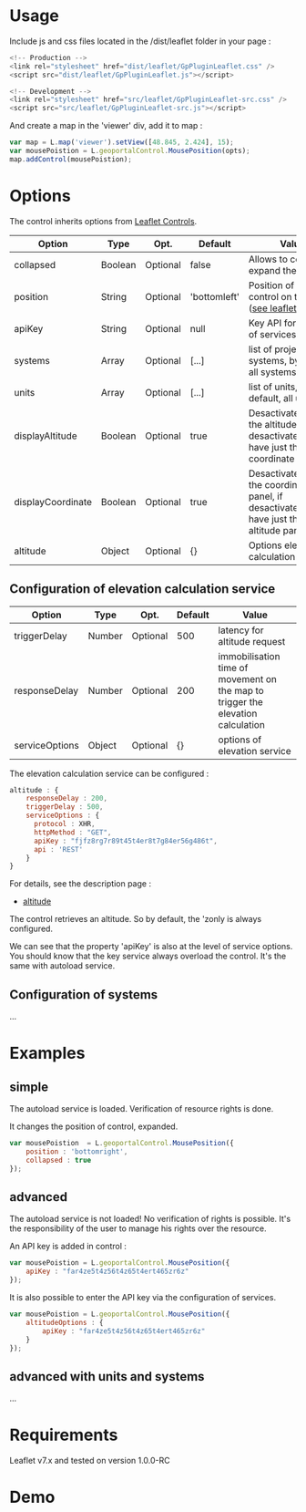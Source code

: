 # Usage

Include js and css files located in the /dist/leaflet folder in your page :

``` javascript
<!-- Production -->
<link rel="stylesheet" href="dist/leaflet/GpPluginLeaflet.css" />
<script src="dist/leaflet/GpPluginLeaflet.js"></script>
```

``` javascript
<!-- Development -->
<link rel="stylesheet" href="src/leaflet/GpPluginLeaflet-src.css" />
<script src="src/leaflet/GpPluginLeaflet-src.js"></script>
```

And create a map in the 'viewer' div, add it to map :
``` javascript
var map = L.map('viewer').setView([48.845, 2.424], 15);
var mousePoistion = L.geoportalControl.MousePosition(opts);
map.addControl(mousePoistion);
```

# Options

The control inherits options from [Leaflet Controls](http://leafletjs.com/reference.html#control).

Option      |  Type   |    Opt.   | Default    | Value
-|-|-|-|-|
collapsed   | Boolean | Optional | false     | Allows to control to expand the control
position    | String  | Optional | 'bottomleft' | Position of the control on the map ([see leaflet options](http://leafletjs.com/reference.html#control-positions))
apiKey      | String  | Optional | null      | Key API for the use of services
systems     | Array   | Optional | [...]     | list of projection systems, by default, all systems
units       | Array   | Optional | [...]     | list of units, by default, all units
displayAltitude| Boolean | Optional | true     | Desactivate/activate the altitude panel, if desactivate, so have just the coordinate panel
displayCoordinate| Boolean | Optional | true     | Desactivate/activate the coordinate panel, if desactivate, so have just the altitude panel
altitude    | Object  | Optional | {}        | Options elevation calculation service

## Configuration of elevation calculation service

Option      |  Type   |    Opt.   | Default    | Value
-|-|-|-|-|
triggerDelay  | Number | Optional  | 500       | latency for altitude request
responseDelay | Number | Optional  | 200       | immobilisation time of movement on the map to trigger the elevation calculation
serviceOptions  | Object  | Optional | {}      | options of elevation service

The elevation calculation service can be configured :

``` javascript
altitude : {
    responseDelay : 200,
    triggerDelay : 500,
    serviceOptions : {
      protocol : XHR,
      httpMethod : "GET",
      apiKey : "fjfz8rg7r89t45t4er8t7g84er56g486t",
      api : 'REST'
    }
}
```

For details, see the description page :
- [altitude](./../bibacces/dd_services_altimetrie.html)

The control retrieves an altitude.
So by default, the 'zonly is always configured.

We can see that the property 'apiKey' is also at the level of service options.
You should know that the key service always overload the control.
It's the same with autoload service.

## Configuration of systems

...

# Examples

## simple

The autoload service is loaded.
Verification of resource rights is done.

It changes the position of control, expanded.

``` javascript
var mousePoistion  = L.geoportalControl.MousePosition({
    position : 'bottomright',
    collapsed : true
});
```

## advanced

The autoload service is not loaded!
No verification of rights is possible.
It's the responsibility of the user to manage his rights over the resource.

An API key is added in control :

``` javascript
var mousePoistion = L.geoportalControl.MousePosition({
    apiKey : "far4ze5t4z56t4z65t4ert465zr6z"
});
```

It is also possible to enter the API key via the configuration of services.

``` javascript
var mousePoistion = L.geoportalControl.MousePosition({
    altitudeOptions : {
        apiKey : "far4ze5t4z56t4z65t4ert465zr6z"
    }
});
```
## advanced with units and systems

...

# Requirements

Leaflet v7.x and tested on version 1.0.0-RC

# Demo

<!-- Library Leaflet -->
<link rel="stylesheet" href="../lib/leaflet/leaflet.css" />
<script src="../lib/leaflet/leaflet.js"></script>

<!-- Plugin leaflet IGN -->
<link rel="stylesheet" href="../dist/leaflet/GpPluginLeaflet.css" />
<script src="../dist/leaflet/GpPluginLeaflet.js" data-key="jhyvi0fgmnuxvfv0zjzorvdn"></script>

<!-- code -->
<script>
window.onload = function () {

  var layer = L.geoportalLayer.WMS({
    layer : "ORTHOIMAGERY.ORTHOPHOTOS"
  });

  var map  = L.map('map', {
    zoom : 2,
    center : L.latLng(48, 2)
  });

  layer.addTo(map);

  var mouse = L.geoportalControl.MousePosition();

  map.addControl(mouse);
}
</script>

<div id="map" style="height: 400px;"></div>
